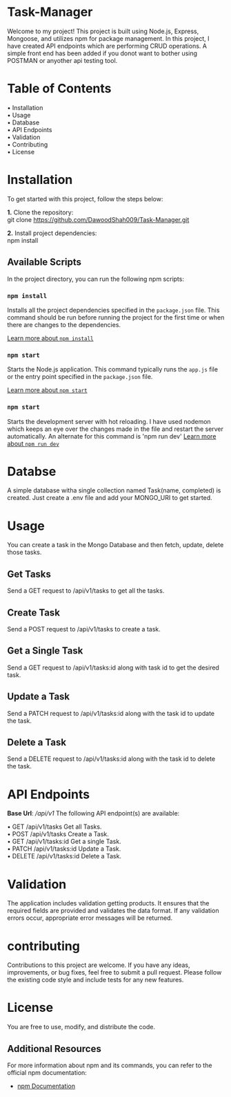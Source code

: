 # Task-Manager

Welcome to my project! This project is built using Node.js, Express, Mongoose, and utilizes npm for package management. In this project, I have created API endpoints which are performing CRUD operations. A simple front end has been added if you donot want to bother using POSTMAN or anyother api testing tool.

# Table of Contents

• Installation                                                                                                                                                                                                                                                                                                               
• Usage                                                                                                                                                                                                                                                                                                                       
• Database                                                                                                                                                                                                                                                                                                                   
• API Endpoints                                                                                                                                                                                                                                                                                                               
• Validation                                                                                                                                                                                                                                                                                                                 
• Contributing                                                                                                                                                                                                                                                                                                               
• License                                                                                                                                                                                                                                                                                                                     

# Installation

To get started with this project, follow the steps below:

**1.** Clone the repository:                                                                                                                                                                                                                                                                                                 
git clone https://github.com/DawoodShah009/Task-Manager.git

**2.** Install project dependencies:                                                                                                                                                                                                                                                                                         
npm install

## Available Scripts

In the project directory, you can run the following npm scripts:

### `npm install`

Installs all the project dependencies specified in the `package.json` file. This command should be run before running the project for the first time or when there are changes to the dependencies.

[Learn more about `npm install`](https://docs.npmjs.com/cli/v7/commands/npm-install)

### `npm start`

Starts the Node.js application. This command typically runs the `app.js` file or the entry point specified in the `package.json` file.

[Learn more about `npm start`](https://docs.npmjs.com/cli/v7/commands/npm-start)

### `npm start`

Starts the development server with hot reloading. I have used nodemon which keeps an eye over the changes made in the file and restart the server automatically.
An alternate for this command is 'npm run dev'
[Learn more about `npm run dev`](https://docs.npmjs.com/cli/v7/commands/npm-run-script)

# Databse

A simple database witha single collection named Task(name, completed) is created. Just create a .env file and add your MONGO_URI to get started.

# Usage

You can create a task in the Mongo Database and then fetch, update, delete those tasks.

## Get Tasks

Send a GET request to /api/v1/tasks to get all the tasks.

## Create Task

Send a POST request to /api/v1/tasks to create a task.

## Get a Single Task

Send a GET request to /api/v1/tasks:id along with task id to get the desired task.

## Update a Task

Send a PATCH request to /api/v1/tasks:id along with the task id to update the task.

## Delete a Task

Send a DELETE request to /api/v1/tasks:id along with the task id to delete the task.

# API Endpoints

**Base Url**: _/api/v1_
The following API endpoint(s) are available:

• GET /api/v1/tasks Get all Tasks.  
• POST /api/v1/tasks Create a Task.  
• GET /api/v1/tasks:id Get a single Task.  
• PATCH /api/v1/tasks:id Update a Task.  
• DELETE /api/v1/tasks:id Delete a Task.

# Validation

The application includes validation getting products. It ensures that the required fields are provided and validates the data format. If any validation errors occur, appropriate error messages will be returned.

# contributing

Contributions to this project are welcome. If you have any ideas, improvements, or bug fixes, feel free to submit a pull request. Please follow the existing code style and include tests for any new features.

# License

You are free to use, modify, and distribute the code.

## Additional Resources

For more information about npm and its commands, you can refer to the official npm documentation:

- [npm Documentation](https://docs.npmjs.com/)
